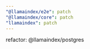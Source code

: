 ```yaml
---
"@llamaindex/e2e": patch
"@llamaindex/core": patch
"llamaindex": patch
---
```


refactor: @llamaindex/postgres
